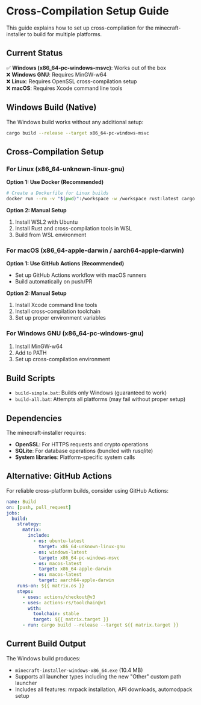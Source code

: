 # Cross-Compilation Setup Guide

This guide explains how to set up cross-compilation for the minecraft-installer to build for multiple platforms.

## Current Status

✅ **Windows (x86_64-pc-windows-msvc)**: Works out of the box  
❌ **Windows GNU**: Requires MinGW-w64  
❌ **Linux**: Requires OpenSSL cross-compilation setup  
❌ **macOS**: Requires Xcode command line tools  

## Windows Build (Native)

The Windows build works without any additional setup:

```bash
cargo build --release --target x86_64-pc-windows-msvc
```

## Cross-Compilation Setup

### For Linux (x86_64-unknown-linux-gnu)

**Option 1: Use Docker (Recommended)**
```bash
# Create a Dockerfile for Linux builds
docker run --rm -v "$(pwd)":/workspace -w /workspace rust:latest cargo build --release --target x86_64-unknown-linux-gnu
```

**Option 2: Manual Setup**
1. Install WSL2 with Ubuntu
2. Install Rust and cross-compilation tools in WSL
3. Build from WSL environment

### For macOS (x86_64-apple-darwin / aarch64-apple-darwin)

**Option 1: Use GitHub Actions (Recommended)**
- Set up GitHub Actions workflow with macOS runners
- Build automatically on push/PR

**Option 2: Manual Setup**
1. Install Xcode command line tools
2. Install cross-compilation toolchain
3. Set up proper environment variables

### For Windows GNU (x86_64-pc-windows-gnu)

1. Install MinGW-w64
2. Add to PATH
3. Set up cross-compilation environment

## Build Scripts

- `build-simple.bat`: Builds only Windows (guaranteed to work)
- `build-all.bat`: Attempts all platforms (may fail without proper setup)

## Dependencies

The minecraft-installer requires:
- **OpenSSL**: For HTTPS requests and crypto operations
- **SQLite**: For database operations (bundled with rusqlite)
- **System libraries**: Platform-specific system calls

## Alternative: GitHub Actions

For reliable cross-platform builds, consider using GitHub Actions:

```yaml
name: Build
on: [push, pull_request]
jobs:
  build:
    strategy:
      matrix:
        include:
          - os: ubuntu-latest
            target: x86_64-unknown-linux-gnu
          - os: windows-latest
            target: x86_64-pc-windows-msvc
          - os: macos-latest
            target: x86_64-apple-darwin
          - os: macos-latest
            target: aarch64-apple-darwin
    runs-on: ${{ matrix.os }}
    steps:
      - uses: actions/checkout@v3
      - uses: actions-rs/toolchain@v1
        with:
          toolchain: stable
          target: ${{ matrix.target }}
      - run: cargo build --release --target ${{ matrix.target }}
```

## Current Build Output

The Windows build produces:
- `minecraft-installer-windows-x86_64.exe` (10.4 MB)
- Supports all launcher types including the new "Other" custom path launcher
- Includes all features: mrpack installation, API downloads, automodpack setup









